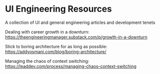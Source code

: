 # UI Engineering Resources
A collection of UI and general engineering articles and development tenets

Dealing with career growth in a downturn:
https://theengineeringmanager.substack.com/p/growth-in-a-downturn

Stick to boring architecture for as long as possible:
https://addyosmani.com/blog/boring-architecture/

Managing the chaos of context switching:
https://leaddev.com/process/managing-chaos-context-switching

